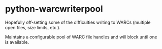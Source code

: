 python-warcwriterpool
=====================

Hopefully off-setting some of the difficulties writing to WARCs (multiple open files, size limits, etc.).

Maintains a configurable pool of WARC file handles and will block until one is available.

